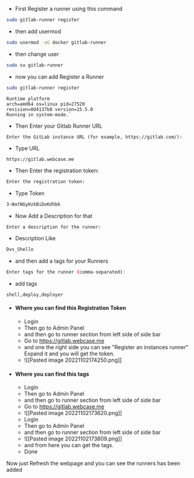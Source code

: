 - First Register a runner using this command
```bash
sudo gitlab-runner register
```
- then add usermod
```bash
sudo usermod -aG docker gitlab-runner
```
- then change user
```bash
sudo su gitlab-runner
```

- now you can add Register a Runner
```bash
sudo gitlab-runner register
```

``` Output
Runtime platform                                    
arch=amd64 os=linux pid=27520 
revision=0d4137b8 version=15.5.0
Running in system-mode.`
```
- Then Enter your Gitlab Runner URL
```
Enter the GitLab instance URL (for example, https://gitlab.com/):
```
- Type URL
```bash
https://gitlab.webcase.me
```
- Then Enter the registration token:
```bash
Enter the registration token:
```
- Type Token
```bash
3-WatNGyHzkBiDoKdhbk
```
- Now Add a Description for that 
```
Enter a description for the runner:
```
- Description Like
```bash
Dvs_Shello
```
- and then add a tags for your Runners
```bash
Enter tags for the runner (comma-separated):
```
- add tags
```
shell,deploy,deployer
```

- #### Where you can find this Registration Token
	- Login
	- Then go to Admin Panel
	- and then go to runner section from left side of side bar
	- Go to https://gitlab.webcase.me
	- and one the right side you can see "Register an instances runner" Expand it and you will get the token.
	- ![[Pasted image 20221102174250.png]]

- #### Where you can find this tags
	-  Login
	- Then go to Admin Panel
	- and then go to runner section from left side of side bar
	- Go to https://gitlab.webcase.me
	- ![[Pasted image 20221102173620.png]]
	- Login
	- Then go to Admin Panel
	- and then go to runner section from left side of side bar
	- ![[Pasted image 20221102173809.png]]
	- and from here you can get the tags. 
	- Done

Now just Refresh the webpage and you can see the runners has been added